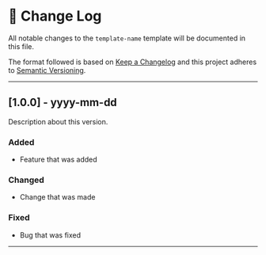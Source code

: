 # 📣 Change Log
All notable changes to the `template-name` template will be documented in this file.

The format followed is based on [Keep a Changelog](http://keepachangelog.com/) and this project adheres to [Semantic Versioning](http://semver.org/).

---
 
## [1.0.0] - yyyy-mm-dd
 
Description about this version.
 
### Added
- Feature that was added
 
### Changed
- Change that was made
 
### Fixed
- Bug that was fixed
 
---
